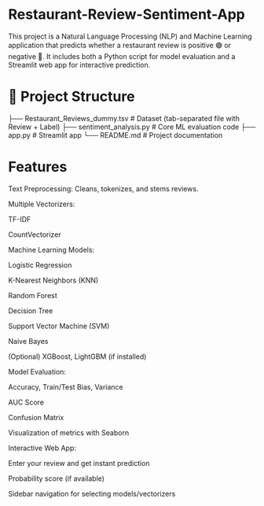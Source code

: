# Restaurant-Review-Sentiment-App
This project is a Natural Language Processing (NLP) and Machine Learning application that predicts whether a restaurant review is positive 🟢 or negative 🔴.
It includes both a Python script for model evaluation and a Streamlit web app for interactive prediction.

# 📂 Project Structure
├── Restaurant_Reviews_dummy.tsv   # Dataset (tab-separated file with Review + Label)
├── sentiment_analysis.py          # Core ML evaluation code
├── app.py                         # Streamlit app
└── README.md                      # Project documentation

# Features

Text Preprocessing: Cleans, tokenizes, and stems reviews.

Multiple Vectorizers:

TF-IDF

CountVectorizer

Machine Learning Models:

Logistic Regression

K-Nearest Neighbors (KNN)

Random Forest

Decision Tree

Support Vector Machine (SVM)

Naive Bayes

(Optional) XGBoost, LightGBM (if installed)

Model Evaluation:

Accuracy, Train/Test Bias, Variance

AUC Score

Confusion Matrix

Visualization of metrics with Seaborn

Interactive Web App:

Enter your review and get instant prediction

Probability score (if available)

Sidebar navigation for selecting models/vectorizers
